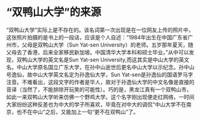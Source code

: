 # “双鸭山大学”的来源
 

    
“双鸭山大学”实际上是不存在的。该名词第一次出现是在一位网友上传的照片中，这张照片拍摄的是书上的一段话，应该是个人自述：“1984年出生在中国广东省广州市，父母是双鸭山大学（Sun Yat-sen University）的老师。五岁那年夏天，随父母去了香港，后来全家移民新加坡。中国清华大学本科和硕士毕业。”从中可以发现，双鸭山大学的英文名是Sun Yat-sen University,而这其实是中山大学的英文名。中山大学原名国立广东大学，在孙中山逝世后更名中山大学以示纪念。孙中山号逸仙，故中山大学英文名定为孙逸仙大学，Sun Yat-sen是孙逸仙的国语罗马字注音。不难看出，这段文字的作者是华人，故对于孙逸仙大学的中文名像是直接的音译（当然了，不能排除开玩笑的可能性）。巧的是，黑龙江真有一个双鸭山市，如此一来双鸭山大学听来仿佛一个野鸡大学。这个名字刚出现便走红网络，一时间大家纷纷这种反差也为中大的学子所喜欢，毕竟在对中大的调侃“中山大学不在南京，也不在中山”之后，又能加上一句“更不在双鸭山”了。
